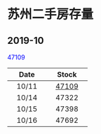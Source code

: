 # 苏州二手房存量   
## 2019-10

<font color=blue>47109</font>

| Date | Stock |
| ------ | ------ |
| &nbsp;&nbsp;&nbsp;10/11&nbsp;&nbsp;&nbsp; | &nbsp;&nbsp;&nbsp;[47109]()&nbsp;&nbsp;&nbsp; |
| &nbsp;&nbsp;&nbsp;10/14&nbsp;&nbsp;&nbsp; | &nbsp;&nbsp;&nbsp;47322&nbsp;&nbsp;&nbsp; |
| &nbsp;&nbsp;&nbsp;10/15&nbsp;&nbsp;&nbsp; | &nbsp;&nbsp;&nbsp;47398&nbsp;&nbsp;&nbsp; |
| &nbsp;&nbsp;&nbsp;10/16&nbsp;&nbsp;&nbsp; | &nbsp;&nbsp;&nbsp;47692&nbsp;&nbsp;&nbsp; |

